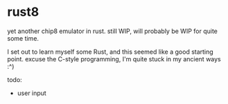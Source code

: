 ﻿# rust8

yet another chip8 emulator in rust. still WIP, will probably be WIP for quite some time.

I set out to learn myself some Rust, and this seemed like a good starting point. excuse the C-style programming, I'm quite stuck in my ancient ways :^)

todo:
* user input
